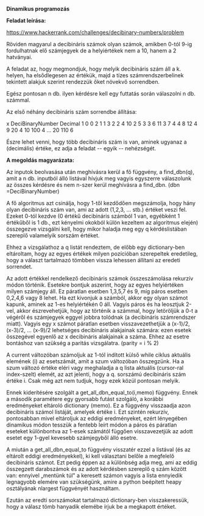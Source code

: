 **Dinamikus programozás**

**Feladat leírása:**

<https://www.hackerrank.com/challenges/decibinary-numbers/problem>

Röviden magyarul a decibináris számok olyan számok, amikben 0-tól 9-ig
fordulhatnak elő számjegyek de a helyiértékek nem a 10, hanem a 2
hatványai.

A feladat az, hogy megmondjuk, hogy melyik decibináris szám áll a k.
helyen, ha elsődlegesen az értékük, majd a tízes számrendszerbelinek
tekintett alakjuk szerint rendezzük őket növekvő sorrendben.

Egész pontosan n db. ilyen kérdésre kell egy futtatás során válaszolni n
db. számmal.

Az első néhány decibináris szám sorrendbe állítása:

x		DeciBinaryNumber	Decimal
1		0					0
2		1					1
3		2					2
4		10					2
5		3					3
6		11					3
7		4					4
8		12					4
9		20					4
10		100					4
...
20		110					6

Észre lehet venni, hogy több decibináris szám is van, aminek ugyanaz a
(decimális) értéke, ez adja a feladat -- egyik -- nehézségét.

**A megoldás magyarázata:**

Az inputok beolvasása után meghívásra kerül a fő függvény, a
find_dbn(q), amit a n db. inputból álló listával hívjuk meg vagyis
egyszerre válaszolunk az összes kérdésre és nem n-szer kerül meghívásra
a find_dbn. (dbn =DeciBinaryNumber)

A fő algoritmus azt csinálja, hogy 1-től kezdődően megszámolja, hogy
hány olyan decibináris szám van, ami az adott (1,2,3, ... stb.) értéket
veszi fel. Ezeket 0-tól kezdve (0 értékű decibináris számból 1 van,
egyébként 1 értékűből is 1 db., ezt kényelmi okokból külön kezeltem az
algoritmus elején) összegezve vizsgálni kell, hogy mikor haladja meg egy
q kérdéslistában szereplő valamelyik sorszám értéket.

Ehhez a vizsgálathoz a q listát rendeztem, de előbb egy dictionary-ben
eltároltam, hogy az egyes értékek milyen pozícióban szerepeltek
eredetileg, hogy a választ tartalmazó tömbben vissza lehessen állítani
az eredeti sorrendet.

Az adott értékkel rendelkező decibináris számok összeszámolása rekurzív
módon történik. Esetekre bontjuk aszerint, hogy az egyes helyiértéken
milyen számjegy áll. Ez páratlan esetben 1,3,5,7 és 9, míg páros esetben
0,2,4,6 vagy 8 lehet. Ha ezt kivonjuk a számból, akkor egy olyan számot
kapunk, aminek az 1-es helyiértékén 0 áll. Vagyis páros és ha leosztjuk
2-vel, akkor észrevehetjük, hogy az történik a számmal, hogy letöröljük
a 0-t a végéről és számjegyek eggyel jobbra tolódnak (a decibináris
számrendszer miatt). Vagyis egy x számot páratlan esetben
visszavezethetjük a (x-1)/2, (x-3)/2, ... (x-9)/2 lehetséges decibináris
alakjainak számára: ezen esetek összegével egyenlő az x decibináris
alakjainak a száma. Ehhez az esetre bontáshoz van szükség a paritás
vizsgálatra. (parity = i % 2)

A current változóban számoljuk az 1-tól indított külső while ciklus
aktuális elemének (i) az esetszámát, amit a szum változóban összegzünk.
Ha a szum változó értéke eléri vagy meghaladja a q lista aktuális
(cursor-ral index-szelt) elemét, az azt jelenti, hogy a q. sorszámú
decibináris szám értéke i. Csak még azt nem tudjuk, hogy ezek közül
pontosan melyik.

Ennek kiderítésére szolgált a get_all_dbn_equal_to(i,memo) függvény.
Ennek a második paramétere egy gyorsabb futást szolgáló, a korábbi
eredményeket eltároló dictionary (memo). Ez a függvény visszaadja azon
decibináris számol listáját, amelyek értéke i. Ezt szintén rekurzív,
pontosabban mivel eltároljuk az eddigi eredményeket, ezért lényegében
dinamikus módon tesszük a fentebb leírt módon a páros és páratlan
eseteket különbontva az 1-esek számától függően visszavezetjük az adott
esetet egy 1-gyel kevesebb számjegyből álló esetre.

A miután a get_all_dbn_equal_to függvény visszatér ezzel a listával (és
az eltárolt eddigi eredményekkel), ki kell választani belőle a megfelelő
decibináris számot. Ezt pedig éppen az a különbség adja meg, ami az
eddig összegzett darabszámok és az adott kérdésben szereplő q szám
között van: ennyivel „mentünk túl" a keresett számon vagyis a lista
ennyiedik legnagyobb elemére van szükségünk, amire a python beépített
heapy osztályának nlargest függvényét használtam.

Ezután az eredti sorszámokat tartalmazó dictionary-ben visszakeressük,
hogy a válasz tömb hanyadik elemébe írjuk be a megkapott értéket.

